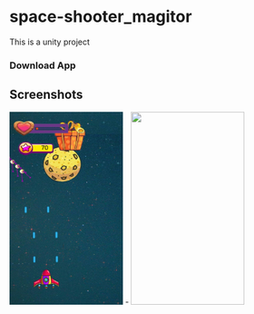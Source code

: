 # space-shooter_magitor
This is a unity project

### Download App

## Screenshots
<img src="screenshot/1.jpg" width="200" height="340"> - <img src="assets/2.jpeg" width="200" height="340">

